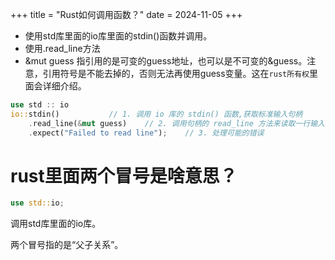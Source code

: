 +++
title = "Rust如何调用函数？"
date = 2024-11-05
+++


- 使用std库里面的io库里面的stdin()函数并调用。
- 使用.read_line方法
- &mut guess 指引用的是可变的guess地址，也可以是不可变的&guess。注意，引用符号是不能去掉的，否则无法再使用guess变量。这在`rust所有权`里面会详细介绍。

```rust
use std :: io
io::stdin()           // 1. 调用 io 库的 stdin() 函数,获取标准输入句柄
    .read_line(&mut guess)    // 2. 调用句柄的 read_line 方法来读取一行输入
    .expect("Failed to read line");    // 3. 处理可能的错误
```

# rust里面两个冒号是啥意思？

```rust
use std::io;
```

调用std库里面的io库。

两个冒号指的是“父子关系”。
